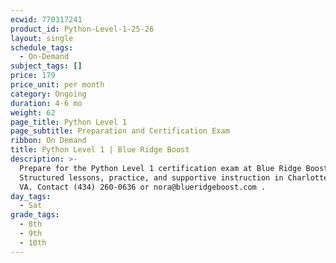 ```yaml
---
ecwid: 770317241
product_id: Python-Level-1-25-26
layout: single
schedule_tags:
  - On-Demand
subject_tags: []
price: 179
price_unit: per month
category: Ongoing
duration: 4-6 mo
weight: 62
page_title: Python Level 1
page_subtitle: Preparation and Certification Exam
ribbon: On Demand
title: Python Level 1 | Blue Ridge Boost
description: >-
  Prepare for the Python Level 1 certification exam at Blue Ridge Boost.
  Structured lessons, practice, and supportive instruction in Charlottesville,
  VA. Contact (434) 260-0636 or nora@blueridgeboost.com .
day_tags:
  - Sat
grade_tags:
  - 8th
  - 9th
  - 10th
---
```


